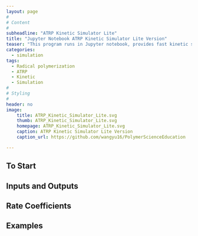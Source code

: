 ```yaml
---
layout: page
#
# Content
#
subheadline: "ATRP Kinetic Simulator Lite"
title: "Jupyter Notebook ATRP Kinetic Simulator Lite Version"
teaser: "This program runs in Jupyter notebook, provides fast kinetic simulation for conventional radical polymerization and different types of ATRP. The output includes concentration changes of all species but no molecular weight distribution information is provided."
categories:
  - simulation
tags:
  - Radical polymerization
  - ATRP
  - Kinetic
  - Simulation
#
# Styling
#
header: no
image:
    title: ATRP_Kinetic_Simulator_Lite.svg
    thumb: ATRP_Kinetic_Simulator_Lite.svg
    homepage: ATRP_Kinetic_Simulator_Lite.svg
    caption: ATRP Kinetic Simulator Lite Version
    caption_url: https://github.com/wangyu16/PolymerScienceEducation

---
```


## To Start


## Inputs and Outputs


## Rate Coefficients


## Examples

